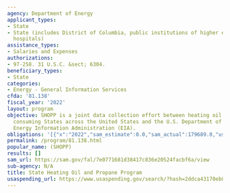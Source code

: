 ```yaml
---
agency: Department of Energy
applicant_types:
- State
- State (includes District of Columbia, public institutions of higher education and
  hospitals)
assistance_types:
- Salaries and Expenses
authorizations:
- 97-258. 31 U.S.C. &sect; 6304.
beneficiary_types:
- State
categories:
- Energy - General Information Services
cfda: '81.138'
fiscal_year: '2022'
layout: program
objective: SHOPP is a joint data collection effort between heating oil and propane
  consuming States across the United States and the U.S. Department of Energy/U.S.
  Energy Information Administration (EIA).
obligations: '[{"x":"2022","sam_estimate":0.0,"sam_actual":179689.0,"usa_spending_actual":150312.55},{"x":"2023","sam_estimate":180083.0,"sam_actual":0.0,"usa_spending_actual":14964.92},{"x":"2024","sam_estimate":184274.0,"sam_actual":0.0,"usa_spending_actual":0.0}]'
permalink: /program/81.138.html
popular_name: (SHOPP)
results: []
sam_url: https://sam.gov/fal/7e0771681d38417c836e20524facbf6a/view
sub-agency: N/A
title: State Heating Oil and Propane Program
usaspending_url: https://www.usaspending.gov/search/?hash=2ddca43170eb87cfd5001912b3cc94eb
---
```

